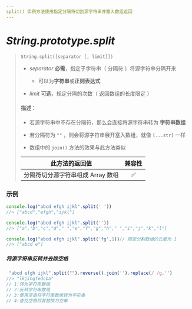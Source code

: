 ```yaml
---
split() 实例方法使用指定分隔符切割源字符串并塞入数组返回
---
```


# *String.prototype.split*

> `String.split([separator [, limit]])`
>
> - *separator* **必需**，指定子字符串（ 分隔符 ）将源字符串分隔开来
>     - 可以为**字符串**或**正则表达式**
>
> - *limit* **可选**，规定分隔的次数（ 返回数组的长度限定 ）
>
> #### 描述：
>
> - 若源字符串中不存在分隔符，那么会直接将源字符串转为 **字符串数组**
> - 若分隔符为 `""` ，则会将源字符串展开塞入数组，就像 `[...str]` 一样
>
> - 数组中的 `join()` 方法的效果与此方法类似
>
> |          此方法的返回值           | 兼容性 |
> | :-------------------------------: | :----: |
> | 分隔符切分源字符串组成 Array 数组 |   ✅    |

### 示例

```js
console.log("abcd efgh ijkl".split(' '))
//> ["abcd","efgh","ijkl"]

console.log("abcd efgh ijkl".split(''))
//> ["a","b","c","d"," ","e","f","g","h"," ","i","j","k","l"]

console.log("abcd efgh ijkl".split('fg',1))// 限定分割数组的长度为 1 
//> ["abcd e"]
```

##### 将源字符串反转并去除空格

```js
 "abcd efgh ijkl".split("").reverse().join('').replace(/ /g,'')
//> "lkjihgfedcba"
// 1:转为字符串数组
// 2:反转字符串数组
// 3:使用空串将字符串数组转为字符串
// 4:查找空格将其替换为空串
```